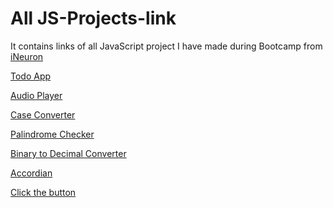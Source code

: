 # All JS-Projects-link

It contains links of all JavaScript project I have made during Bootcamp from [iNeuron](https://ineuron.ai)


[Todo App](https://github.com/AmanSingh-me/todo-web-app)
<br>

[Audio Player](https://github.com/AmanSingh-me/audio-player)
<br>

[Case Converter](https://github.com/AmanSingh-me/Case-converter)
<br>

[Palindrome Checker](https://github.com/AmanSingh-me/palindrome-checker)
<br>

[Binary to Decimal Converter](https://github.com/AmanSingh-me/Binary-to-Decimal)
<br>

[Accordian](https://github.com/AmanSingh-me/Accordian)
<br>

[Click the button](https://github.com/AmanSingh-me/click-the-button.git)
